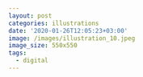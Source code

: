 ```yaml
---
layout: post
categories: illustrations
date: '2020-01-26T12:05:23+03:00'
image: /images/illustration_10.jpeg
image_size: 550x550
tags:
  - digital
---
```

